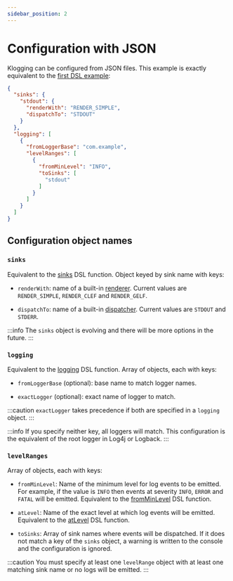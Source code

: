 ```yaml
---
sidebar_position: 2
---
```


# Configuration with JSON

Klogging can be configured from JSON files. This example is exactly equivalent to the [first
DSL example](dsl#a-simple-example):

```json
{
  "sinks": {
    "stdout": {
      "renderWith": "RENDER_SIMPLE",
      "dispatchTo": "STDOUT"
    }
  },
  "logging": [
    {
      "fromLoggerBase": "com.example",
      "levelRanges": [
        {
          "fromMinLevel": "INFO",
          "toSinks": [
            "stdout"
          ]
        }
      ]
    }
  ]
}
```

## Configuration object names

### `sinks`

Equivalent to the [sinks](dsl#sinks) DSL function. Object keyed by sink name with keys:

* `renderWith`: name of a built-in [renderer](../concepts/rendering). Current values are `RENDER_SIMPLE`,
  `RENDER_CLEF` and `RENDER_GELF`.

* `dispatchTo`: name of a built-in [dispatcher](../concepts/dispatching). Current values are `STDOUT` and
  `STDERR`.

:::info
The `sinks` object is evolving and there will be more options in the future.
:::

### `logging`

Equivalent to the [logging](dsl#logging) DSL function. Array of objects, each with keys:

* `fromLoggerBase` (optional): base name to match logger names.

* `exactLogger` (optional): exact name of logger to match.

:::caution
`exactLogger` takes precedence if both are specified in a `logging` object.
:::

:::info
If you specify neither key, all loggers will match.
This configuration is the equivalent of the root logger in Log4j or Logback.
:::

### `levelRanges`

Array of objects, each with keys:

* `fromMinLevel`: Name of the minimum level for log events to be emitted.
  For example, if the value is `INFO` then events at severity `INFO`, `ERROR` and
  `FATAL` will be emitted.
  Equivalent to the [fromMinLevel](dsl#fromminlevel-and-atlevel) DSL function.

* `atLevel`: Name of the exact level at which log events will be emitted.
  Equivalent to the [atLevel](dsl#fromminlevel-and-atlevel) DSL function.

* `toSinks`: Array of sink names where events will be dispatched. If it does not
  match a key of the `sinks` object, a warning is written to the console and the
  configuration is ignored.

:::caution
You must specify at least one `levelRange` object with at least one matching
sink name or no logs will be emitted.
:::
